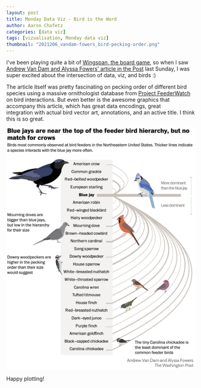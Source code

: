 ```yaml
---
layout: post
title: Monday Data Viz - Bird is the Word
author: Aaron Chafetz
categories: [data viz]
tags: [vizualisation, Monday data viz]
thumbnail: "2021206_vandam-fowers_bird-pecking-order.png"
---
```


I've been playing quite a bit of [Wingspan, the board game](https://www.nytimes.com/2019/03/11/science/wingspan-board-game-elizabeth-hargrave.html), so when I saw [Andrew Van Dam and Alyssa Fowers' article in the Post](https://www.washingtonpost.com/business/2021/11/28/bird-feeder-pecking-order/) last Sunday, I was super excited about the intersection of data, viz, and birds :) 

The article itself was pretty fascinating on pecking order of different bird species using a massive ornithologist database from [Project FeederWatch](https://feederwatch.org/) on bird interactions. But even better is the awesome graphics that accompany this article, which has great data encodings, great integration with actual bird vector art, annotations, and an active title. I think this is so great. 

![bird heirarchy](/assets/img/posts/2021206_vandam-fowers_bird-pecking-order.png)

Happy plotting!